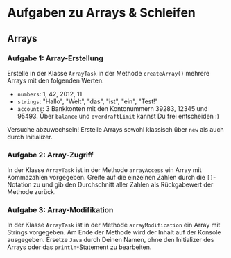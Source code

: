 # Aufgaben zu Arrays & Schleifen
## Arrays
### Aufgabe 1: Array-Erstellung
Erstelle in der Klasse `ArrayTask` in der Methode `createArray()` mehrere Arrays mit den folgenden Werten:
* `numbers`: 1, 42, 2012, 11
* `strings`: "Hallo", "Welt", "das", "ist", "ein", "Test!"
* `accounts`: 3 Bankkonten mit den Kontonummern 39283, 12345 und 95493. Über `balance` und `overdraftLimit` kannst Du frei entscheiden :)

Versuche abzuwechseln! Erstelle Arrays sowohl klassisch über `new` als auch durch Initializer.

### Aufgabe 2: Array-Zugriff
In der Klasse `ArrayTask` ist in der Methode `arrayAccess` ein Array mit Kommazahlen vorgegeben. Greife auf die einzelnen Zahlen durch die `[]`-Notation zu und gib den Durchschnitt aller Zahlen als Rückgabewert der Methode zurück.

### Aufgabe 3: Array-Modifikation
In der Klasse `ArrayTask` ist in der Methode `arrayModification` ein Array mit Strings vorgegeben. Am Ende der Methode wird der Inhalt auf der Konsole ausgegeben. Ersetze `Java` durch Deinen Namen, ohne den Initializer des Arrays oder das `println`-Statement zu bearbeiten.
